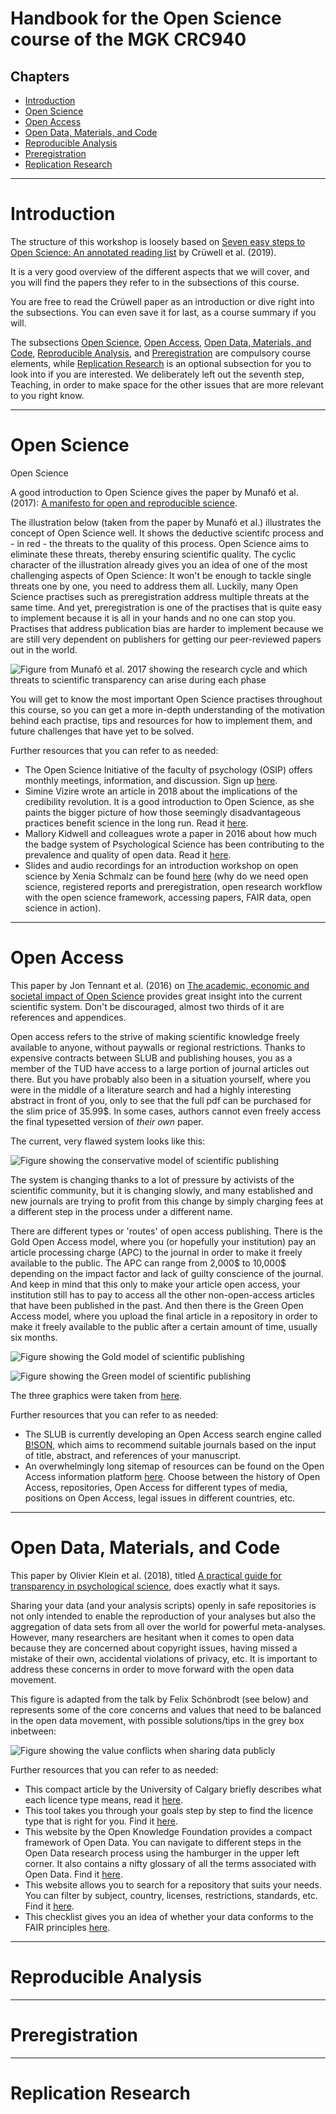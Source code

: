 # Handbook for the Open Science course of the MGK CRC940

## Chapters

- [Introduction](#introduction)
- [Open Science](#open-science)
- [Open Access](#open-access)
- [Open Data, Materials, and Code](#open-data-materials-and-code)
- [Reproducible Analysis](#reproducible-analysis)
- [Preregistration](#preregistration)
- [Replication Research](#replication-research)

---

# Introduction

The structure of this workshop is loosely based on [Seven easy steps to Open Science: An annotated reading list](https://doi.org/10.1027/2151-2604/a000387) by Crüwell et al. (2019).

It is a very good overview of the different aspects that we will cover, and you will find the papers they refer to in the subsections of this course.

You are free to read the Crüwell paper as an introduction or dive right into the subsections. You can even save it for last, as a course summary if you will.

The subsections [Open Science](#open-science), [Open Access](#open-access), [Open Data, Materials, and Code](#open-data-materials-and-code), [Reproducible Analysis](#reproducible-analysis), and [Preregistration](#preregistration) are compulsory course elements, while [Replication Research](#replication-research) is an optional subsection for you to look into if you are interested. We deliberately left out the seventh step, Teaching, in order to make space for the other issues that are more relevant to you right know.

---

# Open Science

Open Science

A good introduction to Open Science gives the paper by Munafó et al. (2017): [A manifesto for open and reproducible science](https://doi.org/10.1038/s41562-016-0021).

The illustration below (taken from the paper by Munafó et al.) illustrates the concept of Open Science well. It shows the deductive scientifc process and - in red - the threats to the quality of this process. Open Science aims to eliminate these threats, thereby ensuring scientific quality. The cyclic character of the illustration already gives you an idea of one of the most challenging aspects of Open Science: It won't be enough to tackle single threats one by one, you need to address them all. Luckily, many Open Science practises such as preregistration address multiple threats at the same time. And yet, preregistration is one of the practises that is quite easy to implement because it is all in your hands and no one can stop you. Practises that address publication bias are harder to implement because we are still very dependent on publishers for getting our peer-reviewed papers out in the world.

![Figure from Munafó et al. 2017 showing the research cycle and which threats to scientific transparency can arise during each phase](Images/Cycle.png)

You will get to know the most important Open Science practises throughout this course, so you can get a more in-depth understanding of the motivation behind each practise, tips and resources for how to implement them, and future challenges that have yet to be solved.

Further resources that you can refer to as needed:

- The Open Science Initiative of the faculty of psychology (OSIP) offers monthly meetings, information, and discussion. Sign up [here](https://tu-dresden.de/mn/psychologie/die-fakultaet/open-science?set_language=en).
- Simine Vizire wrote an article in 2018 about the implications of the credibility revolution. It is a good introduction to Open Science, as she paints the bigger picture of how those seemingly disadvantageous practices benefit science in the long run. Read it [here](https://doi.org/10.1177/1745691617751884).
- Mallory Kidwell and colleagues wrote a paper in 2016 about how much the badge system of Psychological Science has been contributing to the prevalence and quality of open data. Read it [here](https://doi.org/10.1371/journal.pbio.1002456).
- Slides and audio recordings for an introduction workshop on open science by Xenia Schmalz can be found [here](https://osf.io/7sxkg) (why do we need open science, registered reports and preregistration, open research workflow with the open science framework, accessing papers, FAIR data, open science in action).


---

# Open Access

This paper by Jon Tennant et al. (2016) on [The academic, economic and societal impact of Open Science](https://doi.org/10.12688/f1000research.8460.3) provides great insight into the current scientific system. Don't be discouraged, almost two thirds of it are references and appendices.

Open access refers to the strive of making scientific knowledge freely available to anyone, without paywalls or regional restrictions. Thanks to expensive contracts between SLUB and publishing houses, you as a member of the TUD have access to a large portion of journal articles out there. But you have probably also been in a situation yourself, where you were in the middle of a literature search and had a highly interesting abstract in front of you, only to see that the full pdf can be purchased for the slim price of 35.99$. In some cases, authors cannot even freely access the final typesetted version of *their own* paper.

The current, very flawed system looks like this:

![Figure showing the conservative model of scientific publishing](Images/OA_Closed_Access.jpg)

The system is changing thanks to a lot of pressure by activists of the scientific community, but it is changing slowly, and many established and new journals are trying to profit from this change by simply charging fees at a different step in the process under a different name.

There are different types or 'routes' of open access publishing. There is the Gold Open Access model, where you (or hopefully your institution) pay an article processing charge (APC) to the journal in order to make it freely available to the public. The APC can range from 2,000$ to 10,000$ depending on the impact factor and lack of guilty conscience of the journal. And keep in mind that this only to make your article open access, your institution still has to pay to access all the other non-open-access articles that have been published in the past. And then there is the Green Open Access model, where you upload the final article in a repository in order to make it freely available to the public after a certain amount of time, usually six months.

![Figure showing the Gold model of scientific publishing](Images/OA_Gold_Access.jpg)


![Figure showing the Green model of scientific publishing](Images/OA_Green_Access.jpg)

The three graphics were taken from [here](https://open-access.net/en/information-on-open-access/open-access-strategies).

Further resources that you can refer to as needed:

- The SLUB is currently developing an Open Access search engine called [B!SON](https://service.tib.eu/bison/), which aims to recommend suitable journals based on the input of title, abstract, and references of your manuscript.
- An overwhelmingly long sitemap of resources can be found on the Open Access information platform [here](https://open-access.network/en/translate-to-english-sitemap). Choose between the history of Open Access, repositories, Open Access for different types of media, positions on Open Access, legal issues in different countries, etc.


---

# Open Data, Materials, and Code

This paper by Olivier Klein et al. (2018), titled [A practical guide for transparency in psychological science](
https://doi.org/10.1525/collabra.158), does exactly what it says.

Sharing your data (and your analysis scripts) openly in safe repositories is not only intended to enable the reproduction of your analyses but also the aggregation of data sets from all over the world for powerful meta-analyses. However, many researchers are hesitant when it comes to open data because they are concerned about copyright issues, having missed a mistake of their own, accidental violations of privacy, etc. It is important to address these concerns in order to move forward with the open data movement.

This figure is adapted from the talk by Felix Schönbrodt (see below) and represents some of the core concerns and values that need to be balanced in the open data movement, with possible solutions/tips in the grey box inbetween:

![Figure showing the value conflicts when sharing data publicly](Images/Values.png)

Further resources that you can refer to as needed:

- This compact article by the University of Calgary briefly describes what each licence type means, read it [here](https://libanswers.ucalgary.ca/faq/200582).
- This tool takes you through your goals step by step to find the licence type that is right for you. Find it [here](https://chooser-beta.creativecommons.org/).
- This website by the Open Knowledge Foundation provides a compact framework of Open Data. You can navigate to different steps in the Open Data research process using the hamburger in the upper left corner. It also contains a nifty glossary of all the terms associated with Open Data. Find it [here](http://opendatahandbook.org/guide/en/introduction/).
- This website allows you to search for a repository that suits your needs. You can filter by subject, country, licenses, restrictions, standards, etc. Find it [here](https://www.re3data.org/).
- This checklist gives you an idea of whether your data conforms to the FAIR principles [here](https://satifyd.dans.knaw.nl/).

---

# Reproducible Analysis

---

# Preregistration

---

# Replication Research